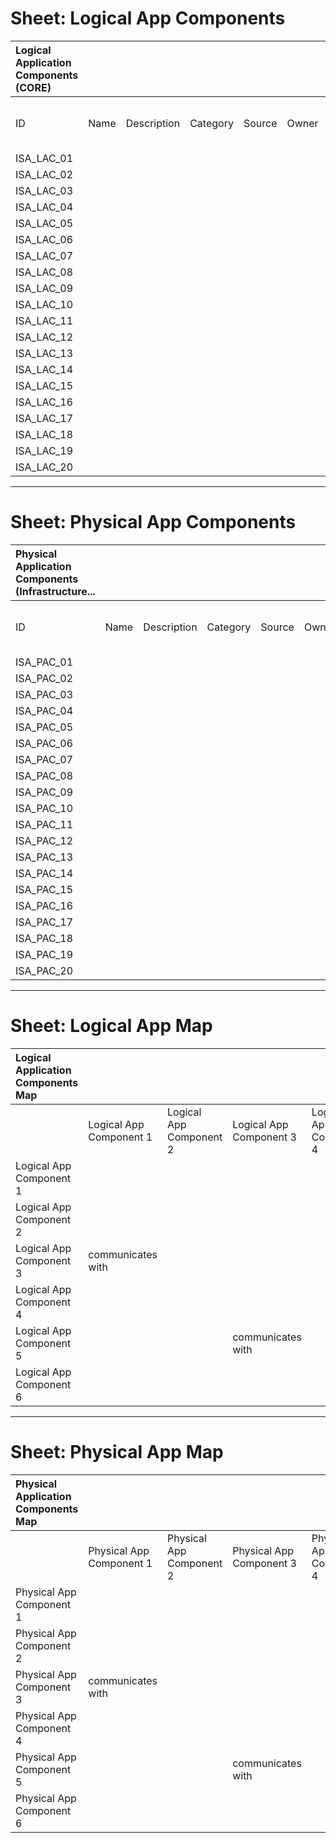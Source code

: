 # Sheet: Logical App Components

| Logical Application Components (CORE) |      |             |          |        |       |                 |                        |                           |                           |             |
| :---                                  | :--- | :---        | :---     | :---   | :---  | :---            | :---                   | :---                      | :---                      | :---        |
| ID                                    | Name | Description | Category | Source | Owner | Standards Class | Standard Creation Date | Last Standard Review Date | Next Standard Review Date | Retire Date |
| ISA_LAC_01                            |      |             |          |        |       |                 |                        |                           |                           |             |
| ISA_LAC_02                            |      |             |          |        |       |                 |                        |                           |                           |             |
| ISA_LAC_03                            |      |             |          |        |       |                 |                        |                           |                           |             |
| ISA_LAC_04                            |      |             |          |        |       |                 |                        |                           |                           |             |
| ISA_LAC_05                            |      |             |          |        |       |                 |                        |                           |                           |             |
| ISA_LAC_06                            |      |             |          |        |       |                 |                        |                           |                           |             |
| ISA_LAC_07                            |      |             |          |        |       |                 |                        |                           |                           |             |
| ISA_LAC_08                            |      |             |          |        |       |                 |                        |                           |                           |             |
| ISA_LAC_09                            |      |             |          |        |       |                 |                        |                           |                           |             |
| ISA_LAC_10                            |      |             |          |        |       |                 |                        |                           |                           |             |
| ISA_LAC_11                            |      |             |          |        |       |                 |                        |                           |                           |             |
| ISA_LAC_12                            |      |             |          |        |       |                 |                        |                           |                           |             |
| ISA_LAC_13                            |      |             |          |        |       |                 |                        |                           |                           |             |
| ISA_LAC_14                            |      |             |          |        |       |                 |                        |                           |                           |             |
| ISA_LAC_15                            |      |             |          |        |       |                 |                        |                           |                           |             |
| ISA_LAC_16                            |      |             |          |        |       |                 |                        |                           |                           |             |
| ISA_LAC_17                            |      |             |          |        |       |                 |                        |                           |                           |             |
| ISA_LAC_18                            |      |             |          |        |       |                 |                        |                           |                           |             |
| ISA_LAC_19                            |      |             |          |        |       |                 |                        |                           |                           |             |
| ISA_LAC_20                            |      |             |          |        |       |                 |                        |                           |                           |             |


---

# Sheet: Physical App Components

| Physical Application Components (Infrastructure... |      |             |          |        |       |                 |                        |                           |                           |             |                  |                   |                      |                      |                 |                              |               |                              |                               |                             |                             |                                |                              |                          |                         |                           |                             |                              |                                      |                                  |                             |                             |                               |                          |            |                   |        |               |                         |                        |
| :---                                               | :--- | :---        | :---     | :---   | :---  | :---            | :---                   | :---                      | :---                      | :---        | :---             | :---              | :---                 | :---                 | :---            | :---                         | :---          | :---                         | :---                          | :---                        | :---                        | :---                           | :---                         | :---                     | :---                    | :---                      | :---                        | :---                         | :---                                 | :---                             | :---                        | :---                        | :---                          | :---                     | :---       | :---              | :---   | :---          | :---                    | :---                   |
| ID                                                 | Name | Description | Category | Source | Owner | Standards Class | Standard Creation Date | Last Standard Review Date | Next Standard Review Date | Retire Date | Lifecycle Status | Initial Live Date | Date of Last Release | Date of Next Release | Retirement Date | Availability Characteristics | Service Times | Managability Characteristics | Servicability Characteristics | Performance Characteristics | Reliability Characteristics | Recoverability Characteristics | Locatability Characteristics | Security Characteristics | Privacy Characteristics | Integrity Characteristics | Credibility Characteristics | Localization Characteristics | Internationalization Characteristics | Interoperability Characteristics | Scalability Characteristics | Portability Characteristics | Extensibility Characteristics | Capacity Characteristics | Throughput | Throughput Period | Growth | Growth Period | Peak Profile Short-Term | Peak Profile Long-Term |
| ISA_PAC_01                                         |      |             |          |        |       |                 |                        |                           |                           |             |                  |                   |                      |                      |                 |                              |               |                              |                               |                             |                             |                                |                              |                          |                         |                           |                             |                              |                                      |                                  |                             |                             |                               |                          |            |                   |        |               |                         |                        |
| ISA_PAC_02                                         |      |             |          |        |       |                 |                        |                           |                           |             |                  |                   |                      |                      |                 |                              |               |                              |                               |                             |                             |                                |                              |                          |                         |                           |                             |                              |                                      |                                  |                             |                             |                               |                          |            |                   |        |               |                         |                        |
| ISA_PAC_03                                         |      |             |          |        |       |                 |                        |                           |                           |             |                  |                   |                      |                      |                 |                              |               |                              |                               |                             |                             |                                |                              |                          |                         |                           |                             |                              |                                      |                                  |                             |                             |                               |                          |            |                   |        |               |                         |                        |
| ISA_PAC_04                                         |      |             |          |        |       |                 |                        |                           |                           |             |                  |                   |                      |                      |                 |                              |               |                              |                               |                             |                             |                                |                              |                          |                         |                           |                             |                              |                                      |                                  |                             |                             |                               |                          |            |                   |        |               |                         |                        |
| ISA_PAC_05                                         |      |             |          |        |       |                 |                        |                           |                           |             |                  |                   |                      |                      |                 |                              |               |                              |                               |                             |                             |                                |                              |                          |                         |                           |                             |                              |                                      |                                  |                             |                             |                               |                          |            |                   |        |               |                         |                        |
| ISA_PAC_06                                         |      |             |          |        |       |                 |                        |                           |                           |             |                  |                   |                      |                      |                 |                              |               |                              |                               |                             |                             |                                |                              |                          |                         |                           |                             |                              |                                      |                                  |                             |                             |                               |                          |            |                   |        |               |                         |                        |
| ISA_PAC_07                                         |      |             |          |        |       |                 |                        |                           |                           |             |                  |                   |                      |                      |                 |                              |               |                              |                               |                             |                             |                                |                              |                          |                         |                           |                             |                              |                                      |                                  |                             |                             |                               |                          |            |                   |        |               |                         |                        |
| ISA_PAC_08                                         |      |             |          |        |       |                 |                        |                           |                           |             |                  |                   |                      |                      |                 |                              |               |                              |                               |                             |                             |                                |                              |                          |                         |                           |                             |                              |                                      |                                  |                             |                             |                               |                          |            |                   |        |               |                         |                        |
| ISA_PAC_09                                         |      |             |          |        |       |                 |                        |                           |                           |             |                  |                   |                      |                      |                 |                              |               |                              |                               |                             |                             |                                |                              |                          |                         |                           |                             |                              |                                      |                                  |                             |                             |                               |                          |            |                   |        |               |                         |                        |
| ISA_PAC_10                                         |      |             |          |        |       |                 |                        |                           |                           |             |                  |                   |                      |                      |                 |                              |               |                              |                               |                             |                             |                                |                              |                          |                         |                           |                             |                              |                                      |                                  |                             |                             |                               |                          |            |                   |        |               |                         |                        |
| ISA_PAC_11                                         |      |             |          |        |       |                 |                        |                           |                           |             |                  |                   |                      |                      |                 |                              |               |                              |                               |                             |                             |                                |                              |                          |                         |                           |                             |                              |                                      |                                  |                             |                             |                               |                          |            |                   |        |               |                         |                        |
| ISA_PAC_12                                         |      |             |          |        |       |                 |                        |                           |                           |             |                  |                   |                      |                      |                 |                              |               |                              |                               |                             |                             |                                |                              |                          |                         |                           |                             |                              |                                      |                                  |                             |                             |                               |                          |            |                   |        |               |                         |                        |
| ISA_PAC_13                                         |      |             |          |        |       |                 |                        |                           |                           |             |                  |                   |                      |                      |                 |                              |               |                              |                               |                             |                             |                                |                              |                          |                         |                           |                             |                              |                                      |                                  |                             |                             |                               |                          |            |                   |        |               |                         |                        |
| ISA_PAC_14                                         |      |             |          |        |       |                 |                        |                           |                           |             |                  |                   |                      |                      |                 |                              |               |                              |                               |                             |                             |                                |                              |                          |                         |                           |                             |                              |                                      |                                  |                             |                             |                               |                          |            |                   |        |               |                         |                        |
| ISA_PAC_15                                         |      |             |          |        |       |                 |                        |                           |                           |             |                  |                   |                      |                      |                 |                              |               |                              |                               |                             |                             |                                |                              |                          |                         |                           |                             |                              |                                      |                                  |                             |                             |                               |                          |            |                   |        |               |                         |                        |
| ISA_PAC_16                                         |      |             |          |        |       |                 |                        |                           |                           |             |                  |                   |                      |                      |                 |                              |               |                              |                               |                             |                             |                                |                              |                          |                         |                           |                             |                              |                                      |                                  |                             |                             |                               |                          |            |                   |        |               |                         |                        |
| ISA_PAC_17                                         |      |             |          |        |       |                 |                        |                           |                           |             |                  |                   |                      |                      |                 |                              |               |                              |                               |                             |                             |                                |                              |                          |                         |                           |                             |                              |                                      |                                  |                             |                             |                               |                          |            |                   |        |               |                         |                        |
| ISA_PAC_18                                         |      |             |          |        |       |                 |                        |                           |                           |             |                  |                   |                      |                      |                 |                              |               |                              |                               |                             |                             |                                |                              |                          |                         |                           |                             |                              |                                      |                                  |                             |                             |                               |                          |            |                   |        |               |                         |                        |
| ISA_PAC_19                                         |      |             |          |        |       |                 |                        |                           |                           |             |                  |                   |                      |                      |                 |                              |               |                              |                               |                             |                             |                                |                              |                          |                         |                           |                             |                              |                                      |                                  |                             |                             |                               |                          |            |                   |        |               |                         |                        |
| ISA_PAC_20                                         |      |             |          |        |       |                 |                        |                           |                           |             |                  |                   |                      |                      |                 |                              |               |                              |                               |                             |                             |                                |                              |                          |                         |                           |                             |                              |                                      |                                  |                             |                             |                               |                          |            |                   |        |               |                         |                        |


---

# Sheet: Logical App Map

| Logical Application Components Map |                         |                         |                         |                         |                         |                         |
| :---                               | :---                    | :---                    | :---                    | :---                    | :---                    | :---                    |
|                                    | Logical App Component 1 | Logical App Component 2 | Logical App Component 3 | Logical App Component 4 | Logical App Component 5 | Logical App Component 6 |
| Logical App Component 1            |                         |                         |                         |                         |                         |                         |
| Logical App Component 2            |                         |                         |                         |                         |                         |                         |
| Logical App Component 3            | communicates with       |                         |                         |                         | communicates with       |                         |
| Logical App Component 4            |                         |                         |                         |                         |                         |                         |
| Logical App Component 5            |                         |                         | communicates with       |                         |                         | communicates with       |
| Logical App Component 6            |                         |                         |                         |                         |                         |                         |


---

# Sheet: Physical App Map

| Physical Application Components Map |                          |                          |                          |                          |                          |                          |
| :---                                | :---                     | :---                     | :---                     | :---                     | :---                     | :---                     |
|                                     | Physical App Component 1 | Physical App Component 2 | Physical App Component 3 | Physical App Component 4 | Physical App Component 5 | Physical App Component 6 |
| Physical App Component 1            |                          |                          |                          |                          |                          |                          |
| Physical App Component 2            |                          |                          |                          |                          |                          |                          |
| Physical App Component 3            | communicates with        |                          |                          |                          | communicates with        |                          |
| Physical App Component 4            |                          |                          |                          |                          |                          |                          |
| Physical App Component 5            |                          |                          | communicates with        |                          |                          | communicates with        |
| Physical App Component 6            |                          |                          |                          |                          |                          |                          |
